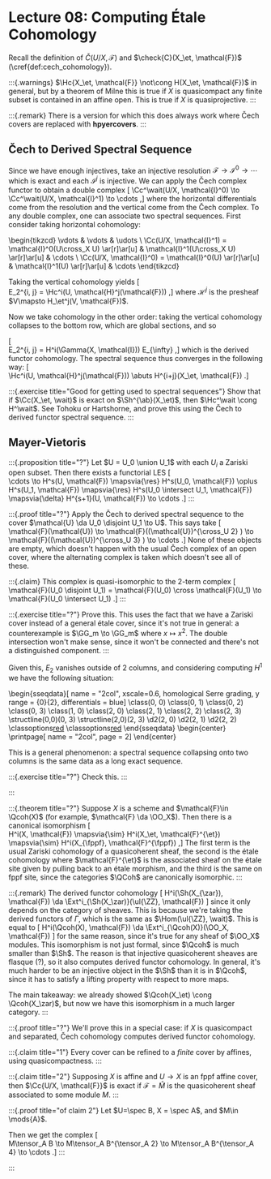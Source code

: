 # Lecture 08: Computing Étale Cohomology

Recall the definition of $\check{C}(U/X, \mathcal{F})$ and $\check{C}(X_\et, \mathcal{F})$ (\cref{def:cech_cohomology}).


:::{.warnings}
$\Hc{X_\et, \mathcal{F}} \not\cong H(X_\et, \mathcal{F})$ in general, but by a theorem of Milne this is true if $X$ is quasicompact any finite subset is contained in an affine open.
This is true if $X$ is quasiprojective.
:::

:::{.remark}
There is a version for which this does always work where Čech covers are replaced with **hpyercovers**.
:::

## Čech to Derived Spectral Sequence

Since we have enough injectives, take an injective resolution $\mathcal{F}\to \mathcal{I}^0 \to \cdots$ which is exact and each $\mathcal{I}^j$ is injective.
We can apply the Čech complex functor to obtain a double complex 
\[
\Cc^\wait(U/X, \mathcal{I}^0) \to \Cc^\wait(U/X, \mathcal{I}^1) \to \cdots
,\]
where the horizontal differentials come from the resolution and the vertical come from the Čech complex.
To any double complex, one can associate two spectral sequences.
First consider taking horizontal cohomology:

\begin{tikzcd}
\vdots 
  & \vdots 
  & \udots 
  \\
\Cc(U/X, \mathcal{I}^1) 
  = \mathcal{I}^0(U\cross_X U) 
    \ar[r]\ar[u]
  & \mathcal{I}^1(U\cross_X U)
    \ar[r]\ar[u]
  & \cdots 
  \\
\Cc(U/X, \mathcal{I}^0) 
  = \mathcal{I}^0(U)
    \ar[r]\ar[u]
  & \mathcal{I}^1(U)
    \ar[r]\ar[u]
  & \cdots
\end{tikzcd}

Taking the vertical cohomology yields
\[  
E_2^{i, j} = \Hc^i(U, \mathcal{H}^j(\mathcal{F}))
,\]
where $\mathcal{H}^j$ is the presheaf $V\mapsto H_\et^j(V, \mathcal{F})$.

Now we take cohomology in the other order: taking the vertical cohomology collapses to the bottom row, which are global sections, and so

\[  
E_2^{i, j} = H^i(\Gamma(X, \mathcal{I}))  E_{\infty}
,\]
which is the derived functor cohomology.
The spectral sequence thus converges in the following way:
\[  
\Hc^i(U, \mathcal{H}^j(\mathcal{F})) \abuts H^{i+j}(X_\et, \mathcal{F})
.\]

:::{.exercise title="Good for getting used to spectral sequences"}
Show that if $\Cc(X_\et, \wait)$ is exact on $\Sh^{\ab}(X_\et)$, then $\Hc^\wait \cong H^\wait$.
See Tohoku or Hartshorne, and prove this using the Čech to derived functor spectral sequence.
:::

## Mayer-Vietoris

:::{.proposition title="?"}
Let $U = U_0 \union U_1$ with each $U_i$ a Zariski open subset.
Then there exists a functorial LES
\[  
\cdots \to
H^s(U, \mathcal{F}) \mapsvia{\res} 
H^s(U_0, \mathcal{F}) \oplus H^s(U_1, \mathcal{F}) \mapsvia{\res} 
H^s(U_0 \intersect U_1, \mathcal{F}) \mapsvia{\delta}
H^{s+1}(U, \mathcal{F}) \to 
\cdots
.\]
:::

:::{.proof title="?"}
Apply the Čech to derived spectral sequence to the cover $\mathcal{U} \da U_0 \disjoint U_1 \to U$.
This says take
\[  
\mathcal{F}(\mathcal{U}) \to 
\mathcal{F}((\mathcal{U})^{\cross_U 2} ) \to
\mathcal{F}((\mathcal{U})^{\cross_U 3} ) \to
\cdots
.\]
None of these objects are empty, which doesn't happen with the usual Čech complex of an open cover, where the alternating complex is taken which doesn't see all of these.

:::{.claim}
This complex is quasi-isomorphic to the 2-term complex
\[  
\mathcal{F}(U_0 \disjoint U_1) = \mathcal{F}(U_0) \cross \mathcal{F}(U_1) \to
\mathcal{F}(U_0 \intersect U_1)
.\]
:::

:::{.exercise title="?"}
Prove this.
This uses the fact that we have a Zariski cover instead of a general étale cover, since it's not true in general: a counterexample is $\GG_m \to \GG_m$ where $x\mapsto x^2$. 
The double intersection won't make sense, since it won't be connected and there's not a distinguished component.
:::

Given this, $E_2$ vanishes outside of 2 columns, and considering computing $H^1$ we have the following situation:

\begin{sseqdata}[ name = "2col", xscale=0.6, homological Serre grading, y range = {0}{2}, differentials = blue]
\class(0, 0)
\class(0, 1)
\class(0, 2)
\class(0, 3)
\class(1, 0)
\class(2, 0)
\class(2, 1)
\class(2, 2)
\class(2, 3)
\structline(0,0)(0, 3)
\structline(2,0)(2, 3)
\d2(2, 0)
\d2(2, 1)
\d2(2, 2)
\classoptions[red](1,0,1)
\classoptions[red](0,1,1)
\end{sseqdata}
\begin{center}
\printpage[ name = "2col", page = 2]
\end{center}

This is a general phenomenon: a spectral sequence collapsing onto two columns is the same data as a long exact sequence.

:::{.exercise title="?"}
Check this.
:::

:::


:::{.theorem title="?"}
Suppose $X$ is a scheme and $\mathcal{F}\in \Qcoh(X)$ (for example, $\mathcal{F} \da \OO_X$).
Then there is a canonical isomorphism
\[  
H^i(X, \mathcal{F}) \mapsvia{\sim} H^i(X_\et, \mathcal{F}^{\et}) \mapsvia{\sim} H^i(X_{\fppf}, \mathcal{F}^{\fppf})
,\]
The first term is the usual Zariski cohomology of a quasicoherent sheaf, the second is the étale cohomology where $\mathcal{F}^{\et}$ is the associated sheaf on the étale site given by pulling back to an étale morphism, and the third is the same on fppf site, since the categories $\QCoh$ are canonically isomorphic.
:::

:::{.remark}
The derived functor cohomology 
\[
H^i(\Sh(X_{\zar}), \mathcal{F}) \da \Ext^i_{\Sh(X_\zar)}(\ul{\ZZ}, \mathcal{F})
\]
since it only depends on the category of sheaves.
This is because we're taking the derived functors of $\Gamma$, which is the same as $\Hom(\ul{\ZZ}, \wait)$.
This is equal to 
\[
H^i(\Qcoh(X), \mathcal{F}) \da \Ext^i_{\Qcoh(X)}(\OO_X, \mathcal{F})
\]
for the same reason, since it's true for any sheaf of $\OO_X$ modules.
This isomorphism is not just formal, since $\Qcoh$ is much smaller than $\Sh$.
The reason is that injective quasicoherent sheaves are flasque (?), so it also computes derived functor cohomology.
In general, it's much harder to be an injective object in the $\Sh$ than it is in $\Qcoh$, since it has to satisfy a lifting property with respect to more maps.

The main takeaway: we already showed $\Qcoh(X_\et) \cong \Qcoh(X_\zar)$, but now we have this isomorphism in a much larger category.
:::


:::{.proof title="?"}
We'll prove this in a special case: if $X$ is quasicompact and separated, Čech cohomology computes derived functor cohomology.

:::{.claim title="1"}
Every cover can be refined to a *finite* cover by affines, using quasicompactness.
:::

:::{.claim title="2"}
Supposing $X$ is affine and $U\to X$ is an fppf affine cover, then $\Cc{U/X, \mathcal{F}}$ is exact if $\mathcal{F} = \hat M$ is the quasicoherent sheaf associated to some module $M$.
:::

:::{.proof title="of claim 2"}
Let $U=\spec B, X = \spec A$, and $M\in \mods{A}$.

Then we get the complex
\[  
M\tensor_A B \to 
M\tensor_A B^{\tensor_A 2} \to 
M\tensor_A B^{\tensor_A 4} \to 
\cdots
.\]
:::

:::



